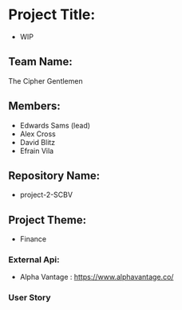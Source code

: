 # Project Title:
* WIP

## Team Name: 
The Cipher Gentlemen

## Members:
* Edwards Sams (lead)
* Alex Cross
* David Blitz
* Efrain Vila

## Repository Name: 
* project-2-SCBV

## Project Theme: 
* Finance

### External Api:
* Alpha Vantage : https://www.alphavantage.co/

### User Story
